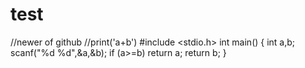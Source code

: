 # test
//newer of github
//print('a+b')
#include <stdio.h>
int main()
{
int a,b;
scanf("%d %d",&a,&b);
if (a>=b) return a;
return b;
}
